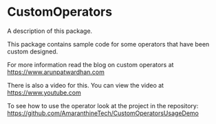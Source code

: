 # CustomOperators

A description of this package.

This package contains sample code for some operators that have been custom designed. 

For more information read the blog on custom operators at https://www.arunpatwardhan.com

There is also a video for this. You can view the video at https://www.youtube.com

To see how to use the operator look at the project in the repository: https://github.com/AmaranthineTech/CustomOperatorsUsageDemo
